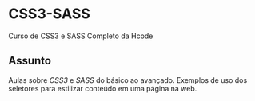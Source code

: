 # CSS3-SASS
Curso de CSS3 e SASS Completo da Hcode

## Assunto 
Aulas sobre *CSS3* e *SASS* do básico ao avançado. Exemplos de uso dos seletores para estilizar conteúdo em uma página na web.